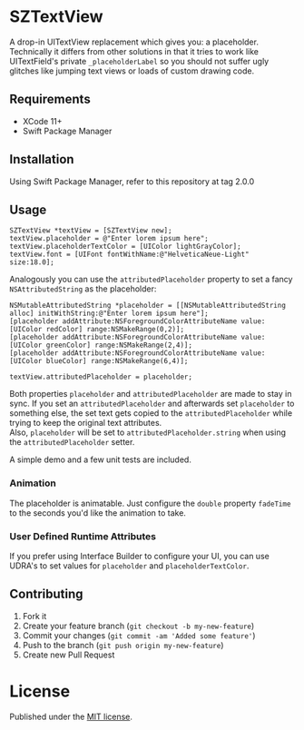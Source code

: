 # SZTextView 

A drop-in UITextView replacement which gives you: a placeholder.  
Technically it differs from other solutions in that it tries to work like UITextField's private `_placeholderLabel` so you should not suffer ugly glitches like jumping text views or loads of custom drawing code.

## Requirements

- XCode 11+
- Swift Package Manager

## Installation

Using Swift Package Manager, refer to this repository at tag 2.0.0

## Usage

```objc
SZTextView *textView = [SZTextView new];
textView.placeholder = @"Enter lorem ipsum here";
textView.placeholderTextColor = [UIColor lightGrayColor];
textView.font = [UIFont fontWithName:@"HelveticaNeue-Light" size:18.0];
```

Analogously you can use the `attributedPlaceholder` property to set a fancy `NSAttributedString` as the placeholder:

```objc
NSMutableAttributedString *placeholder = [[NSMutableAttributedString alloc] initWithString:@"Enter lorem ipsum here"];
[placeholder addAttribute:NSForegroundColorAttributeName value:[UIColor redColor] range:NSMakeRange(0,2)];
[placeholder addAttribute:NSForegroundColorAttributeName value:[UIColor greenColor] range:NSMakeRange(2,4)];
[placeholder addAttribute:NSForegroundColorAttributeName value:[UIColor blueColor] range:NSMakeRange(6,4)];

textView.attributedPlaceholder = placeholder;
```

Both properties `placeholder` and `attributedPlaceholder` are made to stay in sync.
If you set an `attributedPlaceholder` and afterwards set `placeholder` to something else, the set text gets copied to the `attributedPlaceholder` while trying to keep the original text attributes.  
Also, `placeholder` will be set to `attributedPlaceholder.string` when using the `attributedPlaceholder` setter.

A simple demo and a few unit tests are included.

### Animation

The placeholder is animatable. Just configure the `double` property `fadeTime`
to the seconds you'd like the animation to take.

### User Defined Runtime Attributes

If you prefer using Interface Builder to configure your UI, you can use UDRA's to set values for `placeholder` and `placeholderTextColor`.

## Contributing

1. Fork it
2. Create your feature branch (`git checkout -b my-new-feature`)
3. Commit your changes (`git commit -am 'Added some feature'`)
4. Push to the branch (`git push origin my-new-feature`)
5. Create new Pull Request

# License

Published under the [MIT license](http://opensource.org/licenses/MIT).
